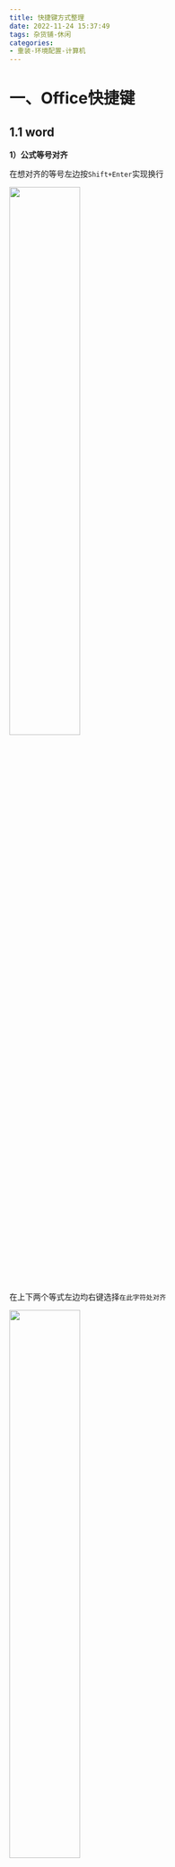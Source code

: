 ```yaml
---
title: 快捷键方式整理
date: 2022-11-24 15:37:49
tags: 杂货铺-休闲
categories:
- 重装-环境配置-计算机
---
```


# 一、Office快捷键

## 1.1 word

**1）公式等号对齐**

在想对齐的等号左边按`Shift+Enter`实现换行

<img src="shift enter.png" width="50%" heigh="50%">

在上下两个等式左边均右键选择`在此字符处对齐`

<img src="align according to equal mark.png" width="50%" heigh="50%">

完成，注意对齐方式选择`两端对齐`

<img src="align.png" width="50%" heigh="50%">

**2）图片自动编号**

通过**题注、交叉引用、更新域**实现

参考：[图片自动编号](https://blog.csdn.net/diaodaa/article/details/106893162)
 
**3）公式编号**

参考：[公式编号（用方法三）](https://blog.csdn.net/Flag_ing/article/details/112966671)

- 其中**5、插入题注**步骤中，应该选中整个公式一行的表格框才可以右键找到**插入题注**选项
- 表格中的文本需要设置成单倍行距

**4）多张图片并排**

参考：[Word中插入多张图片/论文图片排版的方法](https://blog.csdn.net/weixin_42186456/article/details/104411843)

**5）参考文献引用**

参考：[参考文献格式调整-视频](https://b23.tv/bZqMlOD)

参考：[参考文献连续引用](https://zhuanlan.zhihu.com/p/379878083)

# 二、vscode

- python函数快速注释

	输入`"""`后回车

- 选中区域整体左移

	`ctrl+[`

- 公式编号

	- 在公式内末尾加上`#(编号)`再按回车即可

- 切换.cpp和.h文件

	`alt+o`

# 三、Visual Studio快捷键

- 切换.cpp和.h文件

	`Ctrl+K`+`Ctrl+O`

- 选中下一个相同的单词

	`alt+shift+.`

- 选中所有相同的单词

	`Ctrl+Shift+;`

- 格式化选中的代码

	`Ctrl+K`+`Ctrl+D`

# 四、Windows快捷键

- 多窗口管理
	- 参考：[拼接多个窗口，虚拟桌面等](https://blog.csdn.net/lsllll44/article/details/110782643)
	- [虚拟桌面可以显示拼接窗口](https://zhuanlan.zhihu.com/p/269223525)